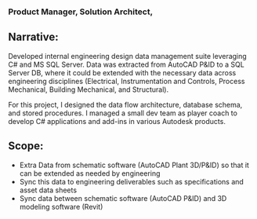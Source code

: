 ### Product Manager, Solution Architect, 

## Narrative:
Developed internal engineering design data management suite leveraging C# and MS SQL Server. Data was extracted from AutoCAD P&ID to a SQL Server DB, where it could be extended with the necessary data across engineering disciplines (Electrical, Instrumentation and Controls, Process Mechanical, Building Mechanical, and Structural). 

For this project, I designed the data flow architecture, database schema, and stored procedures. I managed a small dev team as player coach to develop C# applications and add-ins in various Autodesk products. 

## Scope:
- Extra Data from schematic software (AutoCAD Plant 3D/P&ID) so that it can be extended as needed by engineering
- Sync this data to engineering deliverables such as specifications and asset data sheets
- Sync data between schematic software (AutoCAD P&ID) and 3D modeling software (Revit)

